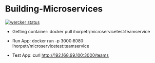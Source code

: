 # Building-Microservices

[![wercker status](https://app.wercker.com/status/4ded75a4fa12fdbe1d0956437e91150f/s/ "wercker status")](https://app.wercker.com/project/byKey/4ded75a4fa12fdbe1d0956437e91150f)

* Getting container: 
docker pull ihorpetr/microservicetest:teamservice

* Run App:
docker run -p 3000:8080 ihorpetr/microservicetest:teamservice

* Test App:
curl http://192.168.99.100:3000/teams
